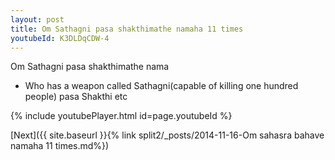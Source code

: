 ```yaml
---
layout: post
title: Om Sathagni pasa shakthimathe namaha 11 times
youtubeId: K3DLDqCDW-4
---
```

 
 
Om Sathagni pasa shakthimathe nama 
 
 -  Who has a weapon called Sathagni(capable of killing one hundred people)   pasa  Shakthi etc  
 
  
 
  
 
 
 
 
 
 


{% include youtubePlayer.html id=page.youtubeId %}
 
[Next]({{ site.baseurl }}{% link  split2/_posts/2014-11-16-Om sahasra bahave namaha 11 times.md%})
 

